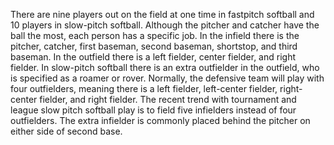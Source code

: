 There are nine players out on the field at one time in fastpitch
softball and 10 players in slow-pitch softball. Although the pitcher and
catcher have the ball the most, each person has a specific job. In the
infield there is the pitcher, catcher, first baseman, second baseman,
shortstop, and third baseman. In the outfield there is a left fielder,
center fielder, and right fielder. In slow-pitch softball there is an
extra outfielder in the outfield, who is specified as a roamer or rover.
Normally, the defensive team will play with four outfielders, meaning
there is a left fielder, left-center fielder, right-center fielder, and
right fielder. The recent trend with tournament and league slow pitch
softball play is to field five infielders instead of four outfielders.
The extra infielder is commonly placed behind the pitcher on either side
of second base.